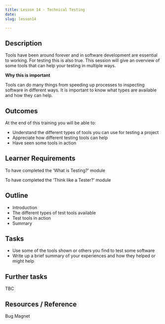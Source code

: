 ```yaml
---
title: Lesson 14 - Technical Testing
date: 
slug: lesson14

---
```

## **Description**

Tools have been around forever and in software development are essential to working. For testing this is also true. This session will give an overview of some tools that can help your testing in multiple ways.

**Why this is important**

Tools can do many things from speeding up processes to inspecting software in different ways. It is important to know what types are available and how they can help.

## **Outcomes**

At the end of this training you will be able to:

* Understand the different types of tools you can use for testing a project
* Appreciate how different testing tools can help
* Have seen some tools in action

## **Learner Requirements**

To have completed the ‘What is Testing?’ module

To have completed the ‘Think like a Tester?’ module

## **Outline**

* Introduction
* The different types of test tools available
* Test tools in action
* Summary

## **Tasks**

* Use some of the tools shown or others you find to test some software
* Write up a brief summary of your experiences and how they helped or might help

## **Further tasks**

TBC

## **Resources / Reference**

Bug Magnet
